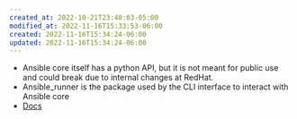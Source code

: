 ```yaml
---
created_at: 2022-10-21T23:40:03-05:00
modified_at: 2022-11-16T15:33:53-06:00
created: 2022-11-16T15:34:24-06:00
updated: 2022-11-16T15:34:24-06:00
---
```


- Ansible core itself has a python API, but it is not meant for public use and could break due to internal changes at RedHat.
- Ansible_runner is the package used by the CLI interface to interact with Ansible core
- [Docs](https://ansible-runner.readthedocs.io/en/latest/python_interface/)

